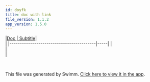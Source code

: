 ```yaml
---
id: doyfk
title: doc with link
file_version: 1.1.2
app_version: 1.5.0
---
```


|[Doc | Subtitle](doc-subtitle.v9b3q.sw.md)|<br/>|
|------------------------------------------|-----|
|<br/>                                     |<br/>|

<br/>

This file was generated by Swimm. [Click here to view it in the app](/repos/Z2l0aHViJTNBJTNBdDElM0ElM0FlcmFuLXN3aW1t/docs/doyfk).
